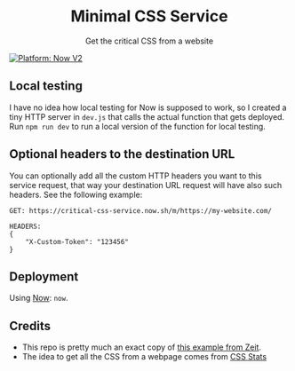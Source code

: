 <div align="center">
	<h1>Minimal CSS Service</h1>
	<p>Get the critical CSS from a website</p>
</div>

[![Platform: Now V2](https://img.shields.io/badge/platform-Now%20V2-50e3c2.svg)](https://zeit.co/now)

## Local testing

I have no idea how local testing for Now is supposed to work, so I created a tiny HTTP server in `dev.js` that calls the actual function that gets deployed.
Run `npm run dev` to run a local version of the function for local testing.

## Optional headers to the destination URL

You can optionally add all the custom HTTP headers you want to this service request, that way your destination URL request will have also such headers. See the following example:

```
GET: https://critical-css-service.now.sh/m/https://my-website.com/

HEADERS:
{
	"X-Custom-Token": "123456"
}
```

## Deployment

Using [Now](https://zeit.co/now): `now`.

## Credits

- This repo is pretty much an exact copy of [this example from Zeit](https://github.com/zeit/now-examples/tree/master/puppeteer-screenshot).
- The idea to get all the CSS from a webpage comes from [CSS Stats](https://github.com/cssstats/cssstats)
